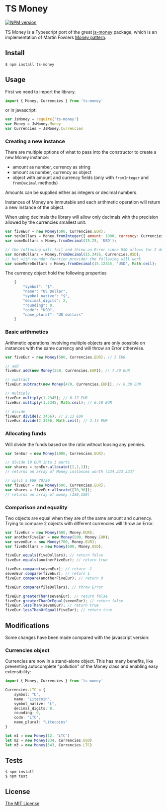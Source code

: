 # TS Money

[![NPM version][npm-image]][npm-url]

TS Money is a Typescript port of the great [js-money](https://www.npmjs.com/package/js-money) package, which is an implementation of Martin Fowlers [Money pattern](http://martinfowler.com/eaaCatalog/money.html). 

## Install

    $ npm install ts-money


## Usage

First we need to import the library.

```typescript
import { Money, Currencies } from 'ts-money'
```

or in javascript:

```javascript
var JsMoney = require('ts-money')
var Money = JsMoney.Money
var Currencies = JsMoney.Currencies
```

### Creating a new instance

There are multiple options of what to pass into the constructor to create a new Money instance:
* amount as number, currency as string
* amount as number, currency as object
* object with amount and currency fields (only with `fromInteger` and `fromDecimal` methods)

Amounts can be supplied either as integers or decimal numbers.

Instances of Money are immutable and each arithmetic operation will return a new instance of the object.

When using decimals the library will allow only decimals with the precision allowed by the currencies smallest unit.

```javascript
var fiveEur = new Money(500, Currencies.EUR);
var tenDollars = Money.fromInteger({ amount: 1000, currency: Currencies.USD });
var someDollars = Money.fromDecimal(15.25, 'USD');

// the following will fail and throw an Error since USD allows for 2 decimals
var moreDollars = Money.fromDecimal(15.3456, Currencies.USD);
// but with rounder function provider the following will work
var someMoreDollars = Money.fromDecimal(15.12345, 'USD', Math.ceil);
```

The currency object hold the following properties

```javascript
    {
        "symbol": "$",
        "name": "US Dollar",
        "symbol_native": "$",
        "decimal_digits": 2,
        "rounding": 0,
        "code": "USD",
        "name_plural": "US dollars"
    }
```

### Basic arithmetics

Arithmetic operations involving multiple objects are only possible on instances with the same currency and will throw an Error otherwise.

```javascript
var fiveEur = new Money(500, Currencies.EUR); // 5 EUR

// add
fiveEur.add(new Money(250, Currencies.EUR)); // 7.50 EUR

// subtract 
fiveEur.subtract(new Money(470, Currencies.EUR)); // 0.30 EUR

// multiply
fiveEur.multiply(1.2345); // 6.17 EUR
fiveEur.multiply(1.2345, Math.ceil); // 6.18 EUR

// divide 
fiveEur.divide(2.3456); // 2.13 EUR
fiveEur.divide(2.3456, Math.ceil); // 2.14 EUR
```

### Allocating funds

Will divide the funds based on the ratio without loosing any pennies. 

```javascript
var tenEur = new Money(1000, Currencies.EUR);

// divide 10 EUR into 3 parts
var shares = tenEur.allocate([1,1,1]); 
// returns an array of Money instances worth [334,333,333]

// split 5 EUR 70/30
var fiveEur = new Money(500, Currencies.EUR);
var shares = fiveEur.allocate([70,30]);
// returns an array of money [350,150]

```

### Comparison and equality

Two objects are equal when they are of the same amount and currency.
Trying to compare 2 objects with different currencies will throw an Error.

```javascript
var fiveEur = new Money(500, Money.EUR);
var anotherFiveEur = new Money(500, Money.EUR);
var sevenEur = new Money(700, Money.EUR);
var fiveDollars = new Money(500, Money.USD);

fiveEur.equals(fiveDollars); // return false
fiveEur.equals(anotherFiveEur); // return true

fiveEur.compare(sevenEur); // return -1
sevenEur.compare(fiveEur); // return 1
fiveEur.compare(anotherFiveEur); // return 0

fiveEur.compare(fileDollars); // throw Error

fiveEur.greaterThan(sevenEur); // return false
fiveEur.greaterThanOrEqual(sevenEur); // return false
fiveEur.lessThan(sevenEur); // return true
fiveEur.lessThanOrEqual(fiveEur); // return true
```


## Modifications

Some changes have been made compared with the javascript version:

### Currencies object

Currencies are now in a stand-alone object. This has many benefits, like preventing autocomplete "pollution" of the Money class and enabling easy extensibility:

```typescript
import { Money, Currencies } from 'ts-money'

Currencies.LTC = {
    symbol: "Ł",
    name: "Litecoin",
    symbol_native: "Ł",
    decimal_digits: 8,
    rounding: 0,
    code: "LTC",
    name_plural: "Litecoins"    
}

let m1 = new Money(12, 'LTC')
let m2 = new Money(234, Currencies.USD)
let m3 = new Money(543, Currencies.LTC)

```


## Tests

    $ npm install
    $ npm test

## License

[The MIT License](http://opensource.org/licenses/MIT)

[npm-url]: https://npmjs.org/package/ts-money
[npm-image]: http://img.shields.io/npm/v/ts-money.svg